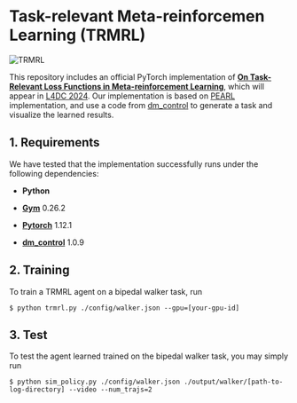 Task-relevant Meta-reinforcemen Learning (TRMRL)
====================================================
![TRMRL](https://github.com/user-attachments/assets/90d86e2b-6cbf-4d6d-92fe-322480da2a58)


This repository includes an official PyTorch implementation of [**On Task-Relevant Loss Functions in Meta-reinforcement Learning**][paperlink], which will appear in [L4DC 2024][l4dclink]. Our implementation is based on [PEARL][pearllink] implementation, and use a code from [dm_control][dmcontrollink] to generate a task and visualize the learned results.
## 1. Requirements

We have tested that the implementation successfully runs under the following dependencies:

- **Python**

- **[Gym][gymlink]** 0.26.2

- **[Pytorch][pytorchlink]** 1.12.1

- **[dm_control][dmcontrollink]** 1.0.9


## 2. Training
To train a TRMRL agent on a bipedal walker task, run
```
$ python trmrl.py ./config/walker.json --gpu=[your-gpu-id]
```


## 3. Test
To test the agent learned trained on the bipedal walker task, you may simply run
```
$ python sim_policy.py ./config/walker.json ./output/walker/[path-to-log-directory] --video --num_trajs=2
```


[pearllink]: https://github.com/katerakelly/oyster
[dmcontrollink]:https://github.com/google-deepmind/dm_control
[gymlink]: https://github.com/openai/gym/
[pytorchlink]: https://pytorch.org/
[paperlink]: https://proceedings.mlr.press/v242/shin24a/shin24a.pdf
[l4dclink]: https://l4dc.web.ox.ac.uk/home

